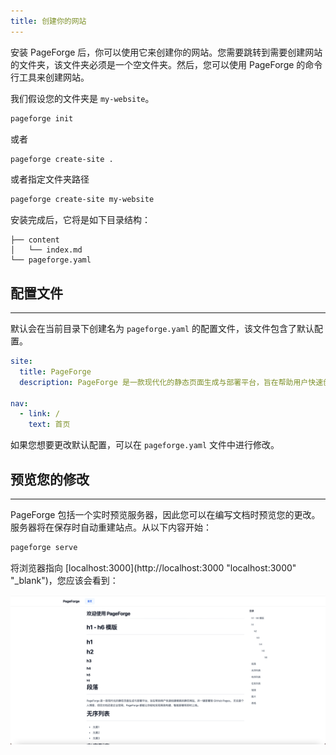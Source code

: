 ```yaml
---
title: 创建你的网站
---
```


安装 PageForge 后，你可以使用它来创建你的网站。您需要跳转到需要创建网站的文件夹，该文件夹必须是一个空文件夹。然后，您可以使用 PageForge 的命令行工具来创建网站。

我们假设您的文件夹是 `my-website`。

```bash
pageforge init
```

或者

```bash
pageforge create-site .
```

或者指定文件夹路径

```bash
pageforge create-site my-website
```

安装完成后，它将是如下目录结构：

```
├── content
│   └── index.md
└── pageforge.yaml
```

## 配置文件

---

默认会在当前目录下创建名为 `pageforge.yaml` 的配置文件，该文件包含了默认配置。

```yaml
site:
  title: PageForge
  description: PageForge 是一款现代化的静态页面生成与部署平台，旨在帮助用户快速创建精美的静态网站，并一键部署到 GitHub Pages。 无论是个人博客、项目文档还是企业官网，PageForge 都能让你轻松实现高效构建、智能部署和即时上线。

nav:
  - link: /
    text: 首页
```

如果您想要更改默认配置，可以在 `pageforge.yaml` 文件中进行修改。

## 预览您的修改

---

PageForge 包括一个实时预览服务器，因此您可以在编写文档时预览您的更改。服务器将在保存时自动重建站点。从以下内容开始：

```bash
pageforge serve
```

将浏览器指向 [localhost:3000](http://localhost:3000 "localhost:3000" "_blank")，您应该会看到：

![img.png](img.png)
